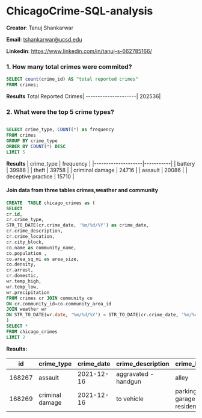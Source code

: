 # ChicagoCrime-SQL-analysis

**Creator**: Tanuj Shankarwar

**Email**: tshankarwar@ucsd.edu

**Linkedin**: https://www.linkedin.com/in/tanuj-s-662785166/


### 1. How many total crimes were commited?


````sql
SELECT count(crime_id) AS "total reported crimes"
FROM crimes;
````
**Results**
Total Reported Crimes|
---------------------|
202536|


### 2. What were the top 5 crime types?

````sql

SELECT crime_type, COUNT(*) as frequency
FROM crimes 
GROUP BY crime_type 
ORDER BY COUNT(*) DESC 
LIMIT 5 
````
**Results**
| crime_type         | frequency |
|--------------------|-----------|
| battery            | 39988     |
| theft              | 39758     |
| criminal damage    | 24716     |
| assault            | 20086     |
| deceptive practice | 15710     |

#### Join data from three tables crimes,weather and community

````sql
CREATE  TABLE chicago_crimes as (
SELECT 
cr.id, 
cr.crime_type,
STR_TO_DATE(cr.crime_date, '%m/%d/%Y') as crime_date,
cr.crime_description,
cr.crime_location,
cr.city_block,
co.name as community_name,
co.population ,
co.area_sq_mi as area_size,
co.density,
cr.arrest, 
cr.domestic,
wr.temp_high, 
wr.temp_low, 
wr.precipitation 
FROM crimes cr JOIN community co 
ON cr.community_id=co.community_area_id
JOIN weather wr 
ON STR_TO_DATE(wr.date, '%m/%d/%Y') = STR_TO_DATE(cr.crime_date, '%m/%d/%Y')
)
SELECT *
FROM chicago_crimes
LIMIT 2
````
**Results:**

| id     | crime_type        | crime_date  | crime_description        | crime_location                        | city_block | community_name | population | area_size | density  | arrest | domestic | temp_high | temp_low | precipitation |
|--------|------------------ |------------ |------------------------- |---------------------------------------|------------|----------------|------------|-----------|----------|--------|----------|-----------|----------|----------------|
| 168267 | assault           | 2021-12-16  | aggravated - handgun     | alley                                 | 47th st    | brighton park  | 45053      | 2.72      | 16563.6  | FALSE  | FALSE    | 66        | 32       |                |
| 168269 | criminal damage   | 2021-12-16  | to vehicle               | parking lot / garage (non residential) | spaulding ave | avondale      | 36257      | 1.98      | 18311.62 | FALSE  | FALSE    | 66        | 32       |                |




